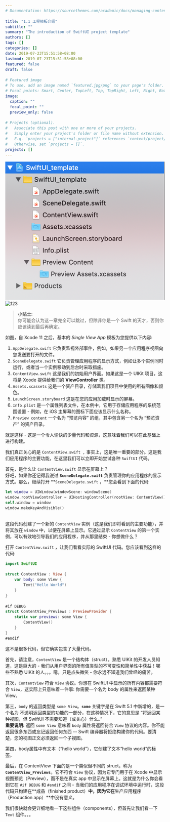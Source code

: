 ```yaml
---
# Documentation: https://sourcethemes.com/academic/docs/managing-content/

title: "1.1 工程模板介绍"
subtitle: ""
summary: "The introduction of SwiftUI project template"
authors: []
tags: []
categories: []
date: 2019-07-23T15:51:58+08:00
lastmod: 2019-07-23T15:51:58+08:00
featured: false
draft: false

# Featured image
# To use, add an image named `featured.jpg/png` to your page's folder.
# Focal points: Smart, Center, TopLeft, Top, TopRight, Left, Right, BottomLeft, Bottom, BottomRight.
image:
  caption: ""
  focal_point: ""
  preview_only: false

# Projects (optional).
#   Associate this post with one or more of your projects.
#   Simply enter your project's folder or file name without extension.
#   E.g. `projects = ["internal-project"]` references `content/project/deep-learning/index.md`.
#   Otherwise, set `projects = []`.
projects: []
---
```


<!-- more -->
![alternative text for search engines](img/swiftui_project_template.png)
![123](https://github.com/CoderXDLee/MX_WEBSITE_IMAGES/blob/master/images/swiftui_project_template.png?raw=true)


>**小贴士:**  
>你可能会认为这一章完全可以跳过，但除非你是一个 Swift 的天才，否则你应该读到最后再确定。

如图，自 Xcode 11 之后，基本的 *Single View App* 模板为您提供以下内容:

1. `AppDelegate.swift` 它负责监视外部事件，例如，如果另一个应用程序视图向您发送要打开的文件。
2. `SceneDelegate.swift` 它负责管理应用程序的显示方式，例如让多个实例同时运行，或者当一个实例移动到后台时采取措施。
3. `ContentView.swift` 这是我们的初始用户界面。如果这是一个 UIKit 项目，这将是 Xcode 提供给我们的 **ViewController** 类。
4. `Assets.xcassets` 这是一个资产目录，存储着我们项目中使用的所有图像和颜色。
5. `LaunchScreen.storyboard` 这是在您的应用加载时显示的屏幕。
6. `Info.plist` 是一个属性列表文件，在本例中，它用于存储应用程序的系统范围设置 - 例如，在 iOS 主屏幕的图标下面应该显示什么名称。
7. `Preview content`  一个名为 “预览内容” 的组，其中包含另一个名为 “预览资产” 的资产目录。

就是这样 - 这是一个令人愉快的少量代码和资源，这意味着我们可以在此基础上进行构建。

我们真正关心的是 `ContentView.swift ,`  事实上，这是唯一重要的部分。这是我们应用程序的主要功能，在这里我们可以立即开始尝试各种 `SwiftUI` 代码。

首先，是什么让 `ContentView.swift` 显示在屏幕上？  
好吧，如果你还记得我说过 **`SceneDelegate.swift`**  负责管理你的应用程序的显示方式。那么，继续打开 **`SceneDelegate.swift` ，**您会看到下面的代码:

```swift
let window = UIWindow(windowScene: windowScene)
window.rootViewController = UIHostingController(rootView: ContentView())
self.window = window
window.makeKeyAndVisible()
 
```

这段代码创建了一个新的 `ContentView` 实例（这是我们即将看到的主要功能），并将其放在 `window` 中，以便在屏幕上显示。它通过显示 `ContentView` 的第一个实例，可以有效地引导我们的应用程序，并从那里结束 - 你想做什么？

打开  `ContentView.swift` ，让我们看看实际的 SwiftUI 代码。您应该看到这样的代码:

```swift
import SwiftUI

struct ContentView : View {
    var body: some View {
        Text("Hello World")
    }
}

#if DEBUG
struct ContentView_Previews : PreviewProvider {
    static var previews: some View {
        ContentView()
    }
}
#endif
```

这不是很多代码，但它确实包含了大量代码。

首先，请注意，`ContentView` 是一个结构体（struct）。熟悉 UIKit 的开发人员知道，这是巨大的 - 我们从用户界面的所有值类型的不可变性和简单性中获益！哪些不熟悉 UIKit 的人。。。嗯，只是点头微笑 - 你永远不知道我们曾经的痛苦。

其次，`ContentView` 符合 `View` 协议。你想在 SwiftUI 中显示的所有内容都需要符合 `View`，这实际上只意味着一件事: 你需要一个名为 body 的属性来返回某种 View。

第三，`body` 的返回类型是 `some View`。**`some`** 关键字是在 Swift 5.1 中新增的，是一个名为 不透明返回类型的功能的一部分，在这种情况下，它的意思是 “将返回某种视图，但 SwiftUI 不需要知道（或关心）什么。”  
**重要说明:** 返回 `some View` 意味着 `body` 属性将返回符合 `View` 协议的内容。你不能返回很多东西或忘记返回任何东西 -- Swift 编译器将拒绝构建你的代码。要清楚，您的视图正文必须返回一个子视图。

第四，body属性中有文本（“hello world”），它创建了文本“hello world”的标签。

最后，在 ContentView 下面的是一个类似但不同的 struct，称为 **`ContentView_Previews`**。它不符合 `View` 协议，因为它专门用于在 Xcode 中显示 视图预览（Preview），而不是在真实 app 中显示在屏幕上。这就是为什么你会看到它在 `#if DEBUG` 和 `#endif` 之间 - 当我们的应用程序在调试环境中运行时，这段代码只构建在**成品（finished product）**中，因为它在**生产应用程序（Production app）**中没有意义。

我们很快就会更详细地看一下这些组件（components），但首先让我们看一下 `Text` 组件。。。
